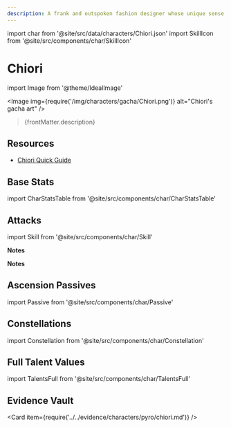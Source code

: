 ```yaml
---
description: A frank and outspoken fashion designer whose unique sense of style always puts her at the forefront of Fontainian trends.
---
```


import char from '@site/src/data/characters/Chiori.json'
import SkillIcon from '@site/src/components/char/SkillIcon'

# Chiori

import Image from '@theme/IdealImage'

<Image img={require('/img/characters/gacha/Chiori.png')} alt="Chiori's gacha art" />
<blockquote>{frontMatter.description}</blockquote>

## Resources

* [Chiori Quick Guide](https://keqingmains.com/q/chiori-quickguide/)

## Base Stats

import CharStatsTable from '@site/src/components/char/CharStatsTable'

<CharStatsTable char={char} />

## Attacks

import Skill from '@site/src/components/char/Skill'

<Tabs queryString="ability">
<TabItem value='na' label='Normal Attacks'>
<SkillIcon char={char} skill='na' />
<div class='talent-columns'>
<Skill char={char} skill='na' sectionFilter='Normal Attack' />

</div>
<div class='talent-columns'>
<Skill char={char} skill='na' sectionFilter='Charged Attack' />


</div>
<div class='talent-columns'>
<Skill char={char} skill='na' sectionFilter='Plunging Attack' />


</div>

<!--
**Notes**

* MV/s are calculated using the shortest possible frames without any animation cancels, for different cancels see [below](#frames).

-->

</TabItem>

<TabItem value='e' label='Skill'>
<SkillIcon char={char} skill='e' />
<div class='talent-columns'>
<Skill char={char} skill='e' />


</div>

**Notes**


</TabItem>

<TabItem value='q' label='Burst'>
<SkillIcon char={char} skill='q' />
<div class='talent-columns'>
<Skill char={char} skill='q'/>

</div>

**Notes**


</TabItem>
</Tabs>

<!--
## Frames

import charFrames from '@site/src/data/frames/Chiori.json'
import Frames from '@site/src/components/char/Frames'

<Frames data={charFrames} />
-->

## Ascension Passives

import Passive from '@site/src/components/char/Passive'

<Tabs queryString="passive">
<TabItem value='passive' label='Passive'>
<Passive char={char} passive={2} />
</TabItem>

<TabItem value='a1' label='Ascension 1'>
<Passive char={char} passive={0} />
</TabItem>

<TabItem value="a4" label="Ascension 4">
<Passive char={char} passive={1} />
</TabItem>
</Tabs>

## Constellations

import Constellation from '@site/src/components/char/Constellation'

<Tabs queryString="constellation">
<TabItem value='c1' label='C1'>
<Constellation char={char} constellation={1} />
</TabItem>

<TabItem value='c2' label='C2'>
<Constellation char={char} constellation={2} />
</TabItem>

<TabItem value='c3' label='C3'>
<Constellation char={char} constellation={3} />
</TabItem>

<TabItem value='c4' label='C4'>
<Constellation char={char} constellation={4} />
</TabItem>

<TabItem value='c5' label='C5'>
<Constellation char={char} constellation={5} />
</TabItem>

<TabItem value='c6' label='C6'>
<Constellation char={char} constellation={6} />
</TabItem>
</Tabs>

## Full Talent Values

import TalentsFull from '@site/src/components/char/TalentsFull'

<TalentsFull char={char}/>

## Evidence Vault

<Card item={require('../../evidence/characters/pyro/chiori.md')} />
